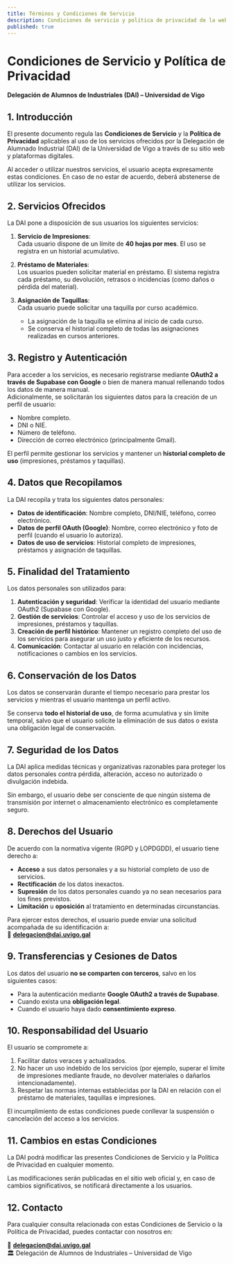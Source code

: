 ```yaml
---
title: Términos y Condiciones de Servicio
description: Condiciones de servicio y política de privacidad de la web de la Delegación de Alumnado Industrial (DAI) - Universidad de Vigo
published: true
---
```


# Condiciones de Servicio y Política de Privacidad
**Delegación de Alumnos de Industriales (DAI) – Universidad de Vigo**



## 1. Introducción
El presente documento regula las **Condiciones de Servicio** y la **Política de Privacidad** aplicables al uso de los servicios ofrecidos por la Delegación de Alumnado Industrial (DAI) de la Universidad de Vigo a través de su sitio web y plataformas digitales.

Al acceder o utilizar nuestros servicios, el usuario acepta expresamente estas condiciones. En caso de no estar de acuerdo, deberá abstenerse de utilizar los servicios.



## 2. Servicios Ofrecidos
La DAI pone a disposición de sus usuarios los siguientes servicios:

1. **Servicio de Impresiones**:  
   Cada usuario dispone de un límite de **40 hojas por mes**. El uso se registra en un historial acumulativo.

2. **Préstamo de Materiales**:  
   Los usuarios pueden solicitar material en préstamo. El sistema registra cada préstamo, su devolución, retrasos o incidencias (como daños o pérdida del material).

3. **Asignación de Taquillas**:  
   Cada usuario puede solicitar una taquilla por curso académico.  
   - La asignación de la taquilla se elimina al inicio de cada curso.  
   - Se conserva el historial completo de todas las asignaciones realizadas en cursos anteriores.



## 3. Registro y Autenticación
Para acceder a los servicios, es necesario registrarse mediante **OAuth2 a través de Supabase con Google** o bien de manera manual rellenando todos los datos de manera manual.  
Adicionalmente, se solicitarán los siguientes datos para la creación de un perfil de usuario:

- Nombre completo.  
- DNI o NIE.  
- Número de teléfono.  
- Dirección de correo electrónico (principalmente Gmail).  

El perfil permite gestionar los servicios y mantener un **historial completo de uso** (impresiones, préstamos y taquillas).



## 4. Datos que Recopilamos
La DAI recopila y trata los siguientes datos personales:

- **Datos de identificación**: Nombre completo, DNI/NIE, teléfono, correo electrónico.  
- **Datos de perfil OAuth (Google)**: Nombre, correo electrónico y foto de perfil (cuando el usuario lo autoriza).  
- **Datos de uso de servicios**: Historial completo de impresiones, préstamos y asignación de taquillas.  


## 5. Finalidad del Tratamiento
Los datos personales son utilizados para:

1. **Autenticación y seguridad**: Verificar la identidad del usuario mediante OAuth2 (Supabase con Google).  
2. **Gestión de servicios**: Controlar el acceso y uso de los servicios de impresiones, préstamos y taquillas.  
3. **Creación de perfil histórico**: Mantener un registro completo del uso de los servicios para asegurar un uso justo y eficiente de los recursos.  
4. **Comunicación**: Contactar al usuario en relación con incidencias, notificaciones o cambios en los servicios.  



## 6. Conservación de los Datos
Los datos se conservarán durante el tiempo necesario para prestar los servicios y mientras el usuario mantenga un perfil activo.  

Se conserva **todo el historial de uso**, de forma acumulativa y sin límite temporal, salvo que el usuario solicite la eliminación de sus datos o exista una obligación legal de conservación.



## 7. Seguridad de los Datos
La DAI aplica medidas técnicas y organizativas razonables para proteger los datos personales contra pérdida, alteración, acceso no autorizado o divulgación indebida.  

Sin embargo, el usuario debe ser consciente de que ningún sistema de transmisión por internet o almacenamiento electrónico es completamente seguro.



## 8. Derechos del Usuario
De acuerdo con la normativa vigente (RGPD y LOPDGDD), el usuario tiene derecho a:

- **Acceso** a sus datos personales y a su historial completo de uso de servicios.  
- **Rectificación** de los datos inexactos.  
- **Supresión** de los datos personales cuando ya no sean necesarios para los fines previstos.  
- **Limitación** u **oposición** al tratamiento en determinadas circunstancias.  

Para ejercer estos derechos, el usuario puede enviar una solicitud acompañada de su identificación a:  
📧 **delegacion@dai.uvigo.gal**



## 9. Transferencias y Cesiones de Datos
Los datos del usuario **no se comparten con terceros**, salvo en los siguientes casos:

- Para la autenticación mediante **Google OAuth2 a través de Supabase**.  
- Cuando exista una **obligación legal**.  
- Cuando el usuario haya dado **consentimiento expreso**.  



## 10. Responsabilidad del Usuario
El usuario se compromete a:

1. Facilitar datos veraces y actualizados.  
2. No hacer un uso indebido de los servicios (por ejemplo, superar el límite de impresiones mediante fraude, no devolver materiales o dañarlos intencionadamente).  
3. Respetar las normas internas establecidas por la DAI en relación con el préstamo de materiales, taquillas e impresiones.  

El incumplimiento de estas condiciones puede conllevar la suspensión o cancelación del acceso a los servicios.



## 11. Cambios en estas Condiciones
La DAI podrá modificar las presentes Condiciones de Servicio y la Política de Privacidad en cualquier momento.  

Las modificaciones serán publicadas en el sitio web oficial y, en caso de cambios significativos, se notificará directamente a los usuarios.



## 12. Contacto
Para cualquier consulta relacionada con estas Condiciones de Servicio o la Política de Privacidad, puedes contactar con nosotros en:  

📧 **delegacion@dai.uvigo.gal**  
🏛️ Delegación de Alumnos de Industriales – Universidad de Vigo  


